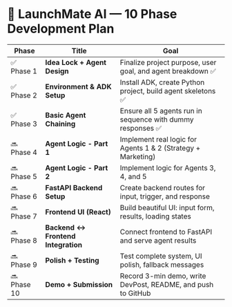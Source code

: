 # 🚀 LaunchMate AI — 10 Phase Development Plan

| Phase       | Title                        | Goal                                                     |
|-------------|------------------------------|----------------------------------------------------------|
| ✅ Phase 1 | **Idea Lock + Agent Design** | Finalize project purpose, user goal, and agent breakdown ✅ |
| ✅  Phase 2 | **Environment & ADK Setup** | Install ADK, create Python project, build agent skeletons ✅ |
| ✅ Phase 3 | **Basic Agent Chaining** | Ensure all 5 agents run in sequence with dummy responses ✅|
| 🔜 Phase 4 | **Agent Logic - Part 1** | Implement real logic for Agents 1 & 2 (Strategy + Marketing) |
| 🔜 Phase 5 | **Agent Logic - Part 2** | Implement logic for Agents 3, 4, and 5 |
| 🔜 Phase 6 | **FastAPI Backend Setup** | Create backend routes for input, trigger, and response |
| 🔜 Phase 7 | **Frontend UI (React)** | Build beautiful UI: input form, results, loading states |
| 🔜 Phase 8 | **Backend ↔ Frontend Integration** | Connect frontend to FastAPI and serve agent results |
| 🔜 Phase 9 | **Polish + Testing** | Test complete system, UI polish, fallback messages |
| 🔜 Phase 10 | **Demo + Submission** | Record 3-min demo, write DevPost, README, and push to GitHub |

